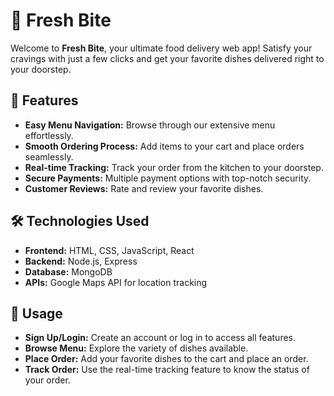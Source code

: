 # 🍴 Fresh Bite

Welcome to **Fresh Bite**, your ultimate food delivery web app! Satisfy your cravings with just a few clicks and get your favorite dishes delivered right to your doorstep.

## 🚀 Features

- **Easy Menu Navigation:** Browse through our extensive menu effortlessly.
- **Smooth Ordering Process:** Add items to your cart and place orders seamlessly.
- **Real-time Tracking:** Track your order from the kitchen to your doorstep.
- **Secure Payments:** Multiple payment options with top-notch security.
- **Customer Reviews:** Rate and review your favorite dishes.

## 🛠️ Technologies Used

- **Frontend:** HTML, CSS, JavaScript, React
- **Backend:** Node.js, Express
- **Database:** MongoDB
- **APIs:** Google Maps API for location tracking

## 📖 Usage
- **Sign Up/Login:** Create an account or log in to access all features.
- **Browse Menu:** Explore the variety of dishes available.
- **Place Order:** Add your favorite dishes to the cart and place an order.
- **Track Order:** Use the real-time tracking feature to know the status of your order.
